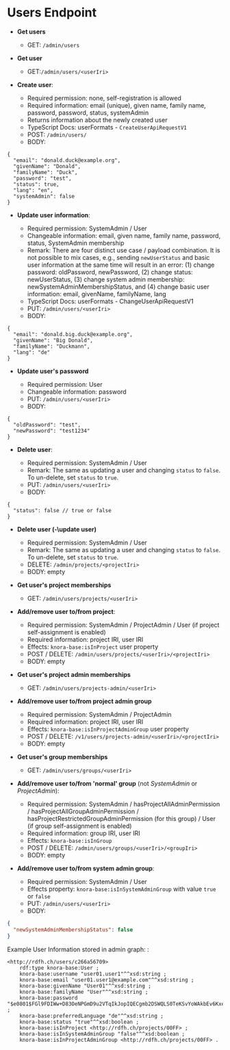 <!---
Copyright © 2015-2019 the contributors (see Contributors.md).

This file is part of Knora.

Knora is free software: you can redistribute it and/or modify
it under the terms of the GNU Affero General Public License as published
by the Free Software Foundation, either version 3 of the License, or
(at your option) any later version.

Knora is distributed in the hope that it will be useful,
but WITHOUT ANY WARRANTY; without even the implied warranty of
MERCHANTABILITY or FITNESS FOR A PARTICULAR PURPOSE.  See the
GNU Affero General Public License for more details.

You should have received a copy of the GNU Affero General Public
License along with Knora.  If not, see <http://www.gnu.org/licenses/>.
-->

# Users Endpoint

  - **Get users**

      - GET: `/admin/users`

  - **Get user**

      - GET:`/admin/users/<userIri>`

  - **Create user**:

      - Required permission: none, self-registration is allowed
      - Required information: email (unique), given name, family name,
        password, password, status, systemAdmin
      - Returns information about the newly created user
      - TypeScript Docs: userFormats - `CreateUserApiRequestV1`
      - POST: `/admin/users/`
      - BODY:

```
{
  "email": "donald.duck@example.org",
  "givenName": "Donald",
  "familyName": "Duck",
  "password": "test",
  "status": true,
  "lang": "en",
  "systemAdmin": false
}
```

  - **Update user information**:

      - Required permission: SystemAdmin / User
      - Changeable information: email, given name, family name,
        password, status, SystemAdmin membership
      - Remark: There are four distinct use case / payload combination.
        It is not possible to mix cases, e.g., sending `newUserStatus`
        and basic user information at the same time will result in an
        error: (1) change password: oldPassword, newPassword, (2) change
        status: newUserStatus, (3) change system admin membership:
        newSystemAdminMembershipStatus, and (4) change basic user
        information: email, givenName, familyName, lang
      - TypeScript Docs: userFormats - ChangeUserApiRequestV1
      - PUT: `/admin/users/<userIri>`
      - BODY:

```
{
  "email": "donald.big.duck@example.org",
  "givenName": "Big Donald",
  "familyName": "Duckmann",
  "lang": "de"
}
```

  - **Update user's password**

      - Required permission: User
      - Changeable information: password
      - PUT: `/admin/users/<userIri>`
      - BODY:

```
{
  "oldPassword": "test",
  "newPassword": "test1234"
}
```

  - **Delete user**:

      - Required permission: SystemAdmin / User
      - Remark: The same as updating a user and changing `status` to
        `false`. To un-delete, set `status` to `true`.
      - PUT: `/admin/users/<userIri>`
      - BODY:

```
{
  "status": false // true or false
}
```

  - **Delete user (-\update user)**

      - Required permission: SystemAdmin / User
      - Remark: The same as updating a user and changing `status` to
        `false`. To un-delete, set `status` to `true`.
      - DELETE: `/admin/projects/<projectIri>`
      - BODY: empty

  - **Get user's project memberships**

      - GET: `/admin/users/projects/<userIri>`

  - **Add/remove user to/from project**:

      - Required permission: SystemAdmin / ProjectAdmin / User (if
        project self-assignment is enabled)
      - Required information: project IRI, user IRI
      - Effects: `knora-base:isInProject` user property
      - POST / DELETE: `/admin/users/projects/<userIri>/<projectIri>`
      - BODY: empty

  - **Get user's project admin memberships**

      - GET: `/admin/users/projects-admin/<userIri>`

  - **Add/remove user to/from project admin group**

      - Required permission: SystemAdmin / ProjectAdmin
      - Required information: project IRI, user IRI
      - Effects: `knora-base:isInProjectAdminGroup` user property
      - POST / DELETE: `/v1/users/projects-admin/<userIri>/<projectIri>`
      - BODY: empty

  - **Get user's group memberships**

      - GET: `/admin/users/groups/<userIri>`

  - **Add/remove user to/from 'normal' group** (not *SystemAdmin* or
    *ProjectAdmin*):

      - Required permission: SystemAdmin / hasProjectAllAdminPermission
        / hasProjectAllGroupAdminPermission /
        hasProjectRestrictedGroupAdminPermission (for this group) / User
        (if group self-assignment is enabled)
      - Required information: group IRI, user IRI
      - Effects: `knora-base:isInGroup`
      - POST / DELETE: `/admin/users/groups/<userIri>/<groupIri>`
      - BODY: empty

  - **Add/remove user to/from system admin group**:

      - Required permission: SystemAdmin / User
      - Effects property: `knora-base:isInSystemAdminGroup` with value
        `true` or `false`
      - PUT: `/admin/users/<userIri>`
      - BODY:

```JSON
{
  "newSystemAdminMembershipStatus": false
}
```

Example User Information stored in admin graph: :

```
<http://rdfh.ch/users/c266a56709>
    rdf:type knora-base:User ;
    knora-base:username "user01.user1"^^xsd:string ;
    knora-base:email "user01.user1@example.com"^^xsd:string ;
    knora-base:givenName "User01"^^xsd:string ;
    knora-base:familyName "User"^^xsd:string ;
    knora-base:password "$e0801$FGl9FDIWw+D83OeNPGmD9u2VTqIkJopIQECgmb2DSWQLS0TeKSvYoWAkbEv6KxePPlCI3CP9MmVHuvnWv8/kag==$mlegCYdGXt+ghuo8i0rLjgOiNnGDW604Q5g/v7zwBPU="^^xsd:string ;
    knora-base:preferredLanguage "de"^^xsd:string ;
    knora-base:status "true"^^xsd:boolean ;
    knora-base:isInProject <http://rdfh.ch/projects/00FF> ;
    knora-base:isInSystemAdminGroup "false"^^xsd:boolean ;
    knora-base:isInProjectAdminGroup <http://rdfh.ch/projects/00FF> .
```
